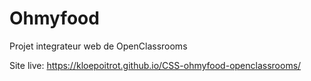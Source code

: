# Ohmyfood
Projet integrateur web de OpenClassrooms

Site live: https://kloepoitrot.github.io/CSS-ohmyfood-openclassrooms/